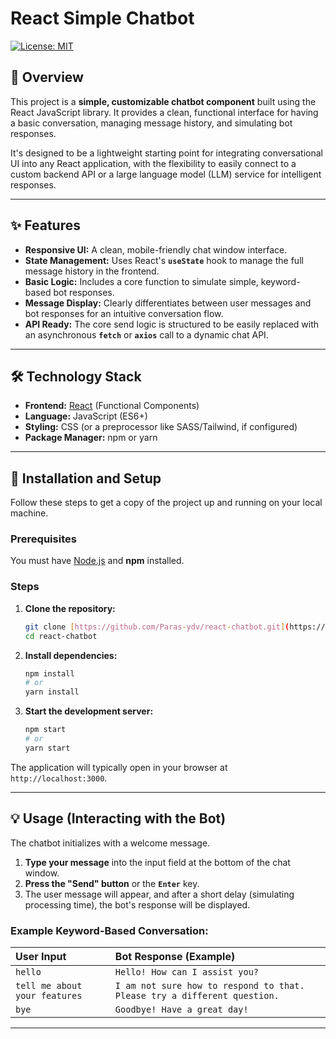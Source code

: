# React Simple Chatbot

[![License: MIT](https://img.shields.io/badge/License-MIT-yellow.svg)](https://opensource.org/licenses/MIT)

## 🌟 Overview

This project is a **simple, customizable chatbot component** built using the React JavaScript library. It provides a clean, functional interface for having a basic conversation, managing message history, and simulating bot responses.

It's designed to be a lightweight starting point for integrating conversational UI into any React application, with the flexibility to easily connect to a custom backend API or a large language model (LLM) service for intelligent responses.

---

## ✨ Features

* **Responsive UI:** A clean, mobile-friendly chat window interface.
* **State Management:** Uses React's **`useState`** hook to manage the full message history in the frontend.
* **Basic Logic:** Includes a core function to simulate simple, keyword-based bot responses.
* **Message Display:** Clearly differentiates between user messages and bot responses for an intuitive conversation flow.
* **API Ready:** The core send logic is structured to be easily replaced with an asynchronous **`fetch`** or **`axios`** call to a dynamic chat API.

---

## 🛠️ Technology Stack

* **Frontend:** [React](https://reactjs.org/) (Functional Components)
* **Language:** JavaScript (ES6+)
* **Styling:** CSS (or a preprocessor like SASS/Tailwind, if configured)
* **Package Manager:** npm or yarn

---

## 🚀 Installation and Setup

Follow these steps to get a copy of the project up and running on your local machine.

### Prerequisites

You must have [Node.js](https://nodejs.org/en/download/) and **npm** installed.

### Steps

1.  **Clone the repository:**
    ```bash
    git clone [https://github.com/Paras-ydv/react-chatbot.git](https://github.com/Paras-ydv/react-chatbot.git)
    cd react-chatbot
    ```

2.  **Install dependencies:**
    ```bash
    npm install
    # or
    yarn install
    ```

3.  **Start the development server:**
    ```bash
    npm start
    # or
    yarn start
    ```

The application will typically open in your browser at `http://localhost:3000`.

---

## 💡 Usage (Interacting with the Bot)

The chatbot initializes with a welcome message.

1.  **Type your message** into the input field at the bottom of the chat window.
2.  **Press the "Send" button** or the **`Enter`** key.
3.  The user message will appear, and after a short delay (simulating processing time), the bot's response will be displayed.

### Example Keyword-Based Conversation:

| User Input | Bot Response (Example) |
| :--- | :--- |
| `hello` | `Hello! How can I assist you?` |
| `tell me about your features` | `I am not sure how to respond to that. Please try a different question.` |
| `bye` | `Goodbye! Have a great day!` |

---
